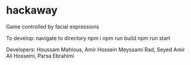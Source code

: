 # hackaway
Game controlled by facial expressions

To develop:
navigate to directory
npm i
npm run build
npm run start

Developers: Houssam Mahlous, Amir Hossein Meyssami Rad, Seyed Amir Ali Hosseini, Parsa Ebrahimi
